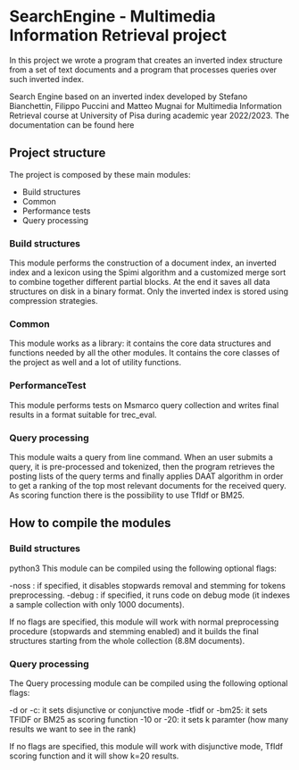 # SearchEngine - Multimedia Information Retrieval project

In this project we wrote a program that creates an inverted index structure
from a set of text documents and a program that processes queries over such
inverted index.

Search Engine based on an inverted index developed by Stefano Bianchettin, Filippo Puccini and Matteo Mugnai for Multimedia Information Retrieval course at University of Pisa during academic year 2022/2023. The documentation can be found here

## Project structure
The project is composed by these main modules:

- Build structures
- Common
- Performance tests
- Query processing

### Build structures
This module performs the construction of a document index, an inverted index and a lexicon using the Spimi algorithm and a customized merge sort to combine together different partial blocks. At the end it saves all data structures on disk in a binary format. Only the inverted index is stored using compression strategies.

### Common
This module works as a library: it contains the core data structures and functions needed by all the other modules. It contains the core classes of the project as well and a lot of utility functions.

### PerformanceTest
This module performs tests on Msmarco query collection and writes final results in a format suitable for trec_eval.

### Query processing
This module waits a query from line command. When an user submits a query, it is pre-processed and tokenized, then the program retrieves the posting lists of the query terms and finally applies DAAT algorithm in order to get a ranking of the top most relevant documents for the received query. As scoring function there is the possibility to use TfIdf or BM25. 


## How to compile the modules
### Build structures
python3 
This module can be compiled using the following optional flags:

-noss : if specified, it disables stopwards removal and stemming for tokens preprocessing.
-debug : if specified, it runs code on debug mode (it indexes a sample collection with only 1000 documents).

If no flags are specified, this module will work with normal preprocessing procedure (stopwards and stemming enabled) and it builds the final structures starting from the whole collection (8.8M documents).

### Query processing
The Query processing module can be compiled using the following optional flags:

-d or -c: it sets disjunctive or conjunctive mode
-tfidf or -bm25: it sets TFIDF or BM25 as scoring function
-10 or -20: it sets k paramter (how many results we want to see in the rank)

If no flags are specified, this module will work with disjunctive mode, TfIdf scoring function and it will show k=20 results.
